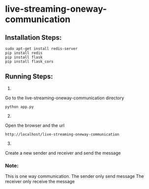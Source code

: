 # live-streaming-oneway-communication

## Installation Steps:

```
sudo apt-get install redis-server
pip install redis
pip install flask
pip install flask_cors
```

## Running Steps:
1)
Go to the live-streaming-oneway-communication directory
```
python app.py
```
2)
Open the browser and the url
```
http://localhost/live-streaming-oneway-communication
```
3)
Create a new sender and receiver and send the message

### Note:
This is one way communication.
The sender only send message
The receiver only receive the message